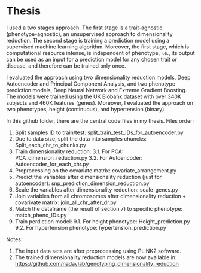 # Thesis

I used a two stages approach. The first stage is a trait-agnostic (phenotype-agnostic), an unsupervised approach to dimensionality reduction. The second stage is training a prediction model using a supervised machine learning algorithm. Moreover, the first stage, which is computational resource intense, is independent of phenotype, i.e., its output can be used as an input for a prediction model for any chosen trait or disease, and therefore can be trained only once. 

I evaluated the approach using two dimensionality reduction models, Deep Autoencoder and Principal Component Analysis, and two phenotype prediction models, Deep Neural Network and Extreme Gradient Boosting. The models were trained using the UK Biobank dataset with over 340K subjects and 460K features (genes). Moreover, I evaluated the approach on two phenotypes, height (continuous), and hypertension (binary).

In this github folder, there are the central code files in my thesis. Files order:
1. Split samples ID to train/test: split_train_test_IDs_for_autoencoder.py 
2. Due to data size, split the data into samples chuncks: Split_each_chr_to_chunks.py
3. Train dimensionality reduction:
  3.1. For PCA: PCA_dimension_reduction.py
  3.2. For Autoencoder: Autoencoder_for_each_chr.py
4. Preprocessing on the covariate matrix: covariate_arrangement.py
5. Predict the variables after dimensionality reduction (just for autoencoder): snp_prediction_dimension_reduction.py
6. Scale the variables after dimensionality reduction: scale_genes.py
7. Join variables from all chromosomes after dimensionality reduction + covarivate matrix: join_all_chr_after_dr.py
8. Match the dataframe (the result of section 7) to specific phenotype: match_pheno_IDs.py
9. Train perdiction model:
  9.1. For height phenotype: Height_prediction.py
  9.2. For hypertension phenotype: hypertension_prediction.py

Notes:
1. The input data sets are after preprocessing using PLINK2 software.
2. The trained dimensionality reduction models are now available in: https://github.com/nadavlab/genotyping_dimensionality_reduction 
